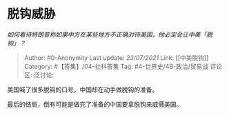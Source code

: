 # 脱钩威胁
*如何看待特朗普称如果中方在某些地方不正确对待美国，他必定会让中美「脱钩」？*

> Author: #0-Anonymity
> Last update: *23/07/2021*
> Link: [[中美脱钩]]
> Category: #【答集】/04-社科答集
> Tag: #4-世界史/4B-政治/贸易战
> 评论区:
> 泛讨论:

美国喊了很多脱钩的口号，中国却在动手做脱钩的准备。

最后的结局，倒有可能是做完了准备的中国要拿脱钩来威慑美国。
